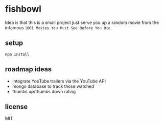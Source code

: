 # fishbowl

Idea is that this is a small project just serve you up a random movie from the infamous `1001 Movies You Must See Before You Die`.

## setup

```
npm install
```

## roadmap ideas

- integrate YouTube trailers via the YouTube API
- mongo database to track those watched
- thumbs up/thumbs down rating

## license

MIT
